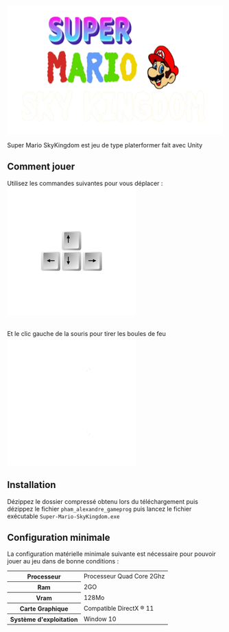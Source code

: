 
<img   height = "300px" width="600px" src="https://github.com/deverror6068/GameProg_B2_Pham_Alexandre/blob/main/git_icons/game_logo.png">

Super Mario SkyKingdom est jeu de type platerformer fait avec Unity



## Comment jouer 

Utilisez les commandes suivantes  pour vous déplacer : </br>
<img   height = "300px" width="300px" src= https://github.com/deverror6068/GameProg_B2_Pham_Alexandre/blob/main/git_icons/keys.png>

</br>
Et le clic gauche de la souris pour tirer les boules de feu 
<img   height = "300px" width="300px" src=https://github.com/deverror6068/GameProg_B2_Pham_Alexandre/blob/main/git_icons/left%20clic.png>


## Installation

Dézippez le dossier compressé  obtenu lors du téléchargement  puis dézippez le fichier  ``pham_alexandre_gameprog`` puis lancez le fichier exécutable ``Super-Mario-SkyKingdom.exe`` 

## Configuration minimale 

La configuration matérielle minimale suivante est nécessaire pour pouvoir jouer au jeu dans de bonne conditions :

<table>

  <tr>
    <th scope="col"> Processeur </th>
      <td>Processeur Quad Core  2Ghz </td>
  </tr>
  <tr>
      <th scope="col">Ram</th>
      <td> 2GO</td>
     
  </tr>
  <tr>
     <th scope="col">Vram</th>
    <td> 128Mo</td>
  </tr>
  <tr>
     <th scope="col">Carte Graphique</th>
    <td> Compatible DirectX ® 11</td>
  </tr>
    <tr>
     <th scope="col">Système d'exploitation </th>
    <td> Window 10</td>
  </tr>
  
</table>
